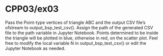 # CPP03/ex03

Pass the Point-type vertices of triangle ABC and the output CSV file’s ofstream to output_bsp_test_csv().
Assign the path of the generated CSV file to the path variable in Jupyter Notebook.
Points determined to be inside the triangle will be plotted in blue, otherwise in red, on the scatter plot.
Feel free to modify the local variable N in output_bsp_test_csv() or edit the Jupyter Notebook as needed.
